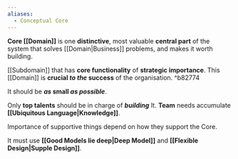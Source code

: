 ```yaml
---
aliases:
  - Conceptual Core
---
```

**Core [[Domain]]** is one **distinctive**, most valuable **central part** of the system that solves [[Domain|Business]] problems, and makes it worth building.

[[Subdomain]] that has **core functionality** of **strategic importance**. This [[Domain]] is **crucial *to the* success** of the organisation. ^b82774

It should be ***as* small *as possible***.

Only **top talents** should be in charge of ***building*** It.
**Team** needs accumulate **[[Ubiquitous Language|Knowledge]]**.

Importance of supportive things depend on how they support the Core.

It must use **[[Good Models lie deep|Deep Model]]** and **[[Flexible Design|Supple Design]]**.


